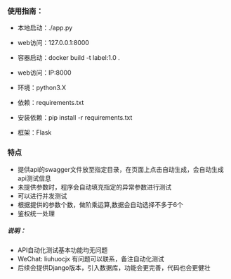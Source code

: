 ### 使用指南：

- 本地启动：./app.py 
- web访问：127.0.0.1:8000

- 容器启动：docker build -t label:1.0 .
- web访问：IP:8000

- 环境：python3.X
- 依赖：requirements.txt
- 安装依赖：pip install -r requirements.txt
- 框架：Flask

### 特点
- 提供api的swagger文件放至指定目录，在页面上点击自动生成，会自动生成api测试信息
- 未提供参数时，程序会自动填充指定的异常参数进行测试
- 可以进行并发测试
- 根据提供的参数个数，做阶乘运算,数据会自动选择不多于6个
- 鉴权统一处理

##### 说明：
- API自动化测试基本功能均无问题
- WeChat: liuhuocjx 有问题可以联系，备注自动化测试
- 后续会提供Django版本，引入数据库，功能会更完善，代码也会更健壮
